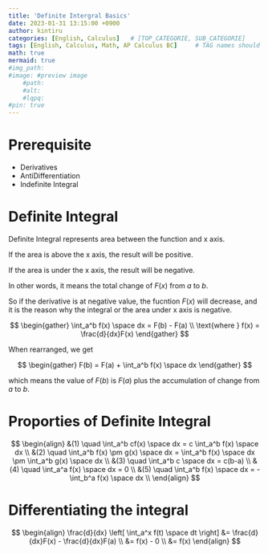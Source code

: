 ```yaml
---
title: 'Definite Intergral Basics'
date: 2023-01-31 13:15:00 +0900
author: kintiru
categories: [English, Calculus]   # [TOP_CATEGORIE, SUB_CATEGORIE]
tags: [English, Calculus, Math, AP Calculus BC]     # TAG names should always be lowercase
math: true
mermaid: true
#img_path: 
#image: #preview image
    #path:
    #alt:
    #lqpq:
#pin: true
---
```

<!--- 
Include script per post to prevent version break and better per post management
-->
<script src="https://cdn.jsdelivr.net/npm/chart.js@4.1.2/dist/chart.umd.js"></script>

# Prerequisite

 * Derivatives
 * AntiDifferentiation
 * Indefinite Integral

# Definite Integral

Definite Integral represents area between the function and x axis.

If the area is above the x axis, the result will be positive.

If the area is under the x axis, the result will be negative.

In other words, it means the total change of $F(x)$ from $a$ to $b$.

So if the derivative is at negative value, the fucntion $F(x)$ will decrease, and it is the reason why the integral or the area under x axis is negative. 

$$
\begin{gather}
\int_a^b f(x) \space dx = F(b) - F(a) \\
\text{where } f(x) = \frac{d}{dx}F(x)
\end{gather}
$$

When rearranged, we get

$$
\begin{gather}
F(b) = F(a) + \int_a^b f(x) \space dx
\end{gather}
$$

which means the value of $F(b)$ is $F(a)$ plus the accumulation of change from $a$ to $b$.

# Proporties of Definite Integral

$$
\begin{align}
&(1) \quad \int_a^b cf(x) \space dx = c \int_a^b f(x) \space dx \\
&(2) \quad \int_a^b f(x) \pm g(x) \space dx = \int_a^b f(x) \space dx \pm \int_a^b g(x) \space dx \\
&(3) \quad \int_a^b c \space dx = c(b-a) \\
&(4) \quad \int_a^a f(x) \space dx = 0 \\
&(5) \quad \int_a^b f(x) \space dx = - \int_b^a f(x) \space dx \\
\end{align}
$$

# Differentiating the integral

$$
\begin{align}
\frac{d}{dx} \left[ \int_a^x f(t) \space dt \right] &= \frac{d}{dx}F(x) - \frac{d}{dx}F(a) \\
&= f(x) - 0 \\
&= f(x)
\end{align}
$$
